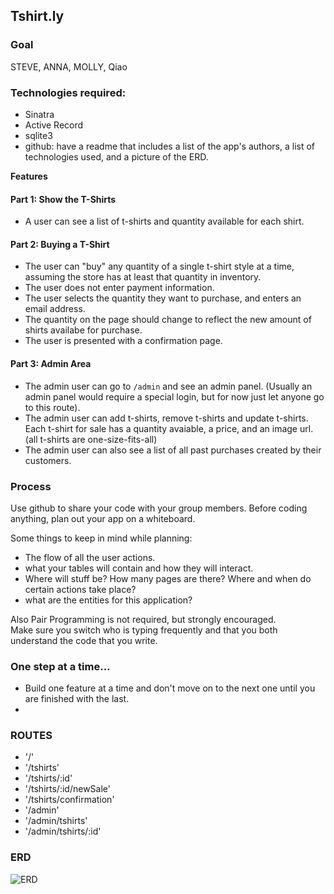 ## Tshirt.ly

### Goal

STEVE, ANNA, MOLLY, Qiao 

### Technologies required:
- Sinatra
- Active Record
- sqlite3
- github: have a readme that includes a list of the app's authors, a list of technologies used, and a picture of the ERD.

**Features**

#### Part 1: Show the T-Shirts
* A user can see a list of t-shirts and quantity available for each shirt.

#### Part 2: Buying a T-Shirt
* The user can "buy" any quantity of a single t-shirt style at a time, assuming the store has at least that quantity in inventory.
* The user does not enter payment information.
* The user selects the quantity they want to purchase, and enters an email address.
* The quantity on the page should change to reflect the new amount of shirts availabe for purchase.
* The user is presented with a confirmation page.

#### Part 3: Admin Area
* The admin user can go to `/admin` and see an admin panel. (Usually an admin panel would require a special login, but for now just let anyone go to this route).
* The admin user can add t-shirts, remove t-shirts and update t-shirts. Each t-shirt for sale has a quantity avaiable, a price, and an image url. (all t-shirts are one-size-fits-all)
* The admin user can also see a list of all past purchases created by their customers.

### Process

Use github to share your code with your group members. Before coding anything, plan out your app on a whiteboard.

Some things to keep in mind while planning:
* The flow of all the user actions.
* what your tables will contain and how they will interact.
* Where will stuff be? How many pages are there? Where and when do certain actions take place?
* what are the entities for this application?

Also Pair Programming is not required, but strongly encouraged.  
Make sure you switch who is typing frequently and that you both understand the code that you write.


### One step at a time...

* Build one feature at a time and don't move on to the next one until you are finished with the last.
* 

### ROUTES
- '/'
- '/tshirts'
- '/tshirts/:id'
- '/tshirts/:id/newSale'
- '/tshirts/confirmation'
- '/admin'
- '/admin/tshirts'
- '/admin/tshirts/:id'

### ERD
![ERD](https://www.gliffy.com/go/view/8094123.png?size=large "Tshirtly ERD")


